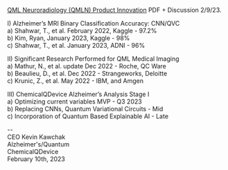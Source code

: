 [QML Neuroradiology (QMLN) Product Innovation](https://www.chemicalqdevice.com/qml-neuroradiology-qmln-product-innovation) PDF + Discussion 2/9/23.

I) Alzheimer’s MRI Binary Classification Accuracy: CNN/QVC <br>
a) Shahwar, T., et al. February 2022, Kaggle - 97.2% <br>
b) Kim, Ryan, January 2023, Kaggle - 98% <br>
c) Shahwar, T., et al. January 2023, ADNI - 96% <br>

II) Significant Research Performed for QML Medical Imaging <br>
a) Mathur, N., et al. update Dec 2022 - Roche, QC Ware <br>
b) Beaulieu, D., et al. Dec 2022 - Strangeworks, Deloitte <br>
c) Krunic, Z., et al. May 2022 - IBM, and Amgen <br>

III) ChemicalQDevice Alzheimer’s Analysis Stage I <br>
a) Optimizing current variables MVP - Q3 2023 <br>
b) Replacing CNNs, Quantum Variational Circuits - Mid <br>
c) Incorporation of Quantum Based Explainable AI - Late <br>

-- <br>
CEO Kevin Kawchak <br>
Alzheimer's/Quantum <br>
ChemicalQDevice <br>
February 10th, 2023 <br>
